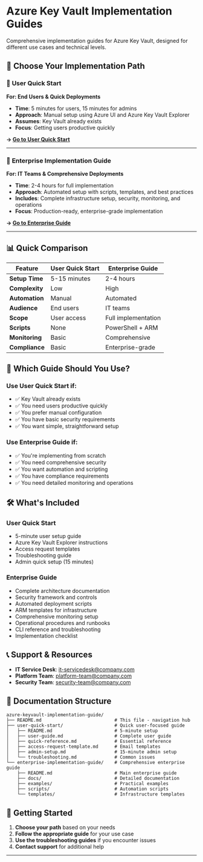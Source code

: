 # Azure Key Vault Implementation Guides

Comprehensive implementation guides for Azure Key Vault, designed for different use cases and technical levels.

## 🚀 Choose Your Implementation Path

### 📱 **User Quick Start**

**For: End Users & Quick Deployments**

- **Time**: 5 minutes for users, 15 minutes for admins
- **Approach**: Manual setup using Azure UI and Azure Key Vault Explorer
- **Assumes**: Key Vault already exists
- **Focus**: Getting users productive quickly

**→ [Go to User Quick Start](user-quick-start/README.md)**

---

### 🏢 **Enterprise Implementation Guide**

**For: IT Teams & Comprehensive Deployments**

- **Time**: 2-4 hours for full implementation
- **Approach**: Automated setup with scripts, templates, and best practices
- **Includes**: Complete infrastructure setup, security, monitoring, and operations
- **Focus**: Production-ready, enterprise-grade implementation

**→ [Go to Enterprise Guide](enterprise-implementation-guide/README.md)**

---

## 📊 **Quick Comparison**

| Feature | User Quick Start | Enterprise Guide |
|---------|------------------|------------------|
| **Setup Time** | 5-15 minutes | 2-4 hours |
| **Complexity** | Low | High |
| **Automation** | Manual | Automated |
| **Audience** | End users | IT teams |
| **Scope** | User access | Full implementation |
| **Scripts** | None | PowerShell + ARM |
| **Monitoring** | Basic | Comprehensive |
| **Compliance** | Basic | Enterprise-grade |

## 🎯 **Which Guide Should You Use?**

### **Use User Quick Start if:**

- ✅ Key Vault already exists
- ✅ You need users productive quickly
- ✅ You prefer manual configuration
- ✅ You have basic security requirements
- ✅ You want simple, straightforward setup

### **Use Enterprise Guide if:**

- ✅ You're implementing from scratch
- ✅ You need comprehensive security
- ✅ You want automation and scripting
- ✅ You have compliance requirements
- ✅ You need detailed monitoring and operations

## 🛠️ **What's Included**

### **User Quick Start**

- 5-minute user setup guide
- Azure Key Vault Explorer instructions
- Access request templates
- Troubleshooting guide
- Admin quick setup (15 minutes)

### **Enterprise Guide**

- Complete architecture documentation
- Security framework and controls
- Automated deployment scripts
- ARM templates for infrastructure
- Comprehensive monitoring setup
- Operational procedures and runbooks
- CLI reference and troubleshooting
- Implementation checklist

## 📞 **Support & Resources**

- **IT Service Desk**: <it-servicedesk@company.com>
- **Platform Team**: <platform-team@company.com>
- **Security Team**: <security-team@company.com>

## 📄 **Documentation Structure**

```
azure-keyvault-implementation-guide/
├── README.md                           # This file - navigation hub
├── user-quick-start/                   # Quick user-focused guide
│   ├── README.md                       # 5-minute setup
│   ├── user-guide.md                   # Complete user guide
│   ├── quick-reference.md              # Essential reference
│   ├── access-request-template.md      # Email templates
│   ├── admin-setup.md                  # 15-minute admin setup
│   └── troubleshooting.md              # Common issues
└── enterprise-implementation-guide/    # Comprehensive enterprise guide
    ├── README.md                       # Main enterprise guide
    ├── docs/                           # Detailed documentation
    ├── examples/                       # Practical examples
    ├── scripts/                        # Automation scripts
    └── templates/                      # Infrastructure templates
```

## 🚀 **Getting Started**

1. **Choose your path** based on your needs
2. **Follow the appropriate guide** for your use case
3. **Use the troubleshooting guides** if you encounter issues
4. **Contact support** for additional help

---
